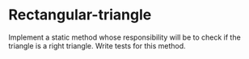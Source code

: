 # Rectangular-triangle
Implement a static method whose responsibility will be to check if the triangle is a right triangle. Write tests for this method.
